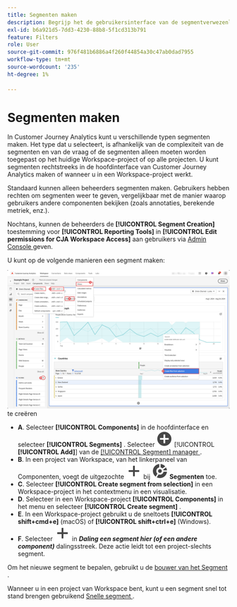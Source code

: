 ```yaml
---
title: Segmenten maken
description: Begrijp het de gebruikersinterface van de segmentverwezenlijking.
exl-id: b6a921d5-7dd3-4230-88b8-5f1cd313b791
feature: Filters
role: User
source-git-commit: 976f481b6886a4f260f44854a30c47ab0dad7955
workflow-type: tm+mt
source-wordcount: '235'
ht-degree: 1%

---
```


# Segmenten maken

In Customer Journey Analytics kunt u verschillende typen segmenten maken.  Het type dat u selecteert, is afhankelijk van de complexiteit van de segmenten en van de vraag of de segmenten alleen moeten worden toegepast op het huidige Workspace-project of op alle projecten. U kunt segmenten rechtstreeks in de hoofdinterface van Customer Journey Analytics maken of wanneer u in een Workspace-project werkt.

Standaard kunnen alleen beheerders segmenten maken. Gebruikers hebben rechten om segmenten weer te geven, vergelijkbaar met de manier waarop gebruikers andere componenten bekijken (zoals annotaties, berekende metriek, enz.).

Nochtans, kunnen de beheerders de **[!UICONTROL Segment Creation]** toestemming voor **[!UICONTROL Reporting Tools]** in **[!UICONTROL Edit permissions for CJA Workspace Access]** aan gebruikers via [ Admin Console ](/help/technotes/access-control.md#user-level-access) geven.

U kunt op de volgende manieren een segment maken:

![ Manieren om een segment ](assets/create-filter.png) te creëren

* **A**. Selecteer **[!UICONTROL Components]** in de hoofdinterface en selecteer **[!UICONTROL Segments]** . Selecteer ![ AddCircle ](/help/assets/icons/AddCircle.svg) [!UICONTROL **[!UICONTROL Add]**] van de [[!UICONTROL Segment] manager ](/help/components/filters/manage-filters.md).
* **B**. In een project van Workspace, van het linkerpaneel van Componenten, voegt de uitgezochte ![ ](/help/assets/icons/Add.svg) bij ![ Segment ](/help/assets/icons/Segmentation.svg) **Segmenten** toe.
* **C**. Selecteer **[!UICONTROL Create segment from selection]** in een Workspace-project in het contextmenu in een visualisatie.
* **D**. Selecteer in een Workspace-project **[!UICONTROL Components]** in het menu en selecteer **[!UICONTROL Create segment]** .
* **E**. In een Workspace-project gebruikt u de sneltoets **[!UICONTROL shift+cmd+e]** (macOS) of **[!UICONTROL shift+ctrl+e]** (Windows).
* **F**. Selecteer ![ toevoegen ](/help/assets/icons/Add.svg) in ***Daling een segment hier (of een andere component)*** dalingsstreek. Deze actie leidt tot een project-slechts segment.

Om het nieuwe segment te bepalen, gebruikt u de [ bouwer van het Segment ](/help/components/filters/filter-builder.md).

Wanneer u in een project van Workspace bent, kunt u een segment snel tot stand brengen gebruikend [ Snelle segment ](/help/components/filters/quick-filters.md).
